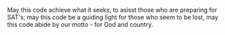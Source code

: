 
May this code achieve what it seeks, to asisst those who are preparing for SAT's, may this code be a guiding light for those who seem to be lost, may this code abide by our motto - for God and country.



  
















































